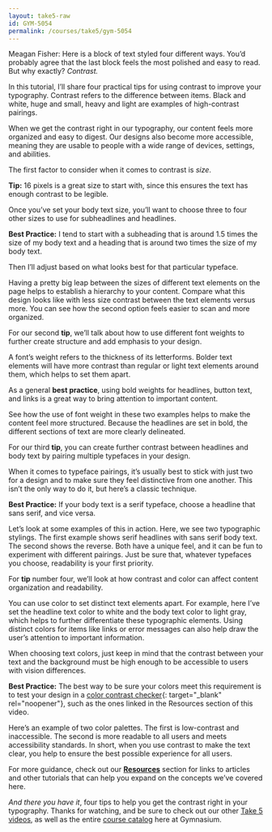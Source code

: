 ```yaml
---
layout: take5-raw
id: GYM-5054
permalink: /courses/take5/gym-5054
---
```


Meagan Fisher: Here is a block of text styled four different ways. You’d probably agree that the last block feels the most polished and easy to read. But why exactly? *Contrast.*

In this tutorial, I’ll share four practical tips for using contrast to improve your typography. Contrast refers to the difference between items. Black and white, huge and small, heavy and light are examples of high-contrast pairings.

When we get the contrast right in our typography, our content feels more organized and easy to digest. Our designs also become more accessible, meaning they are usable to people with a wide range of devices, settings, and abilities.

The first factor to consider when it comes to contrast is *size*.

**Tip:** 16 pixels is a great size to start with, since this ensures the text has enough contrast to be legible.

Once you’ve set your body text size, you’ll want to choose three to four other sizes to use for subheadlines and headlines.

**Best Practice:** I tend to start with a subheading that is around 1.5 times the size of my body text and a heading that is around two times the size of my body text.

Then I’ll adjust based on what looks best for that particular typeface.

Having a pretty big leap between the sizes of different text elements on the page helps to establish a hierarchy to your content. Compare what this design looks like with less size contrast between the text elements versus more. You can see how the second option feels easier to scan and more organized.

For our second **tip**, we’ll talk about how to use different font weights to further create structure and add emphasis to your design.

A font’s weight refers to the thickness of its letterforms. Bolder text elements will have more contrast than regular or light text elements around them, which helps to set them apart.

As a general **best practice**, using bold weights for headlines, button text, and links is a great way to bring attention to important content.

See how the use of font weight in these two examples helps to make the content feel more structured. Because the headlines are set in bold, the different sections of text are more clearly delineated.

For our third **tip**, you can create further contrast between headlines and body text by pairing multiple typefaces in your design.

When it comes to typeface pairings, it’s usually best to stick with just two for a design and to make sure they feel distinctive from one another. This isn’t the only way to do it, but here’s a classic technique.

**Best Practice:** If your body text is a serif typeface, choose a headline that sans serif, and vice versa.

Let’s look at some examples of this in action. Here, we see two typographic stylings. The first example shows serif headlines with sans serif body text. The second shows the reverse. Both have a unique feel, and it can be fun to experiment with different pairings. Just be sure that, whatever typefaces you choose, readability is your first priority.

For **tip** number four, we’ll look at how contrast and color can affect content organization and readability.

You can use color to set distinct text elements apart. For example, here I’ve set the headline text color to white and the body text color to light gray, which helps to further differentiate these typographic elements. Using distinct colors for items like links or error messages can also help draw the user’s attention to important information.

When choosing text colors, just keep in mind that the contrast between your text and the background must be high enough to be accessible to users with vision differences.

**Best Practice:** The best way to be sure your colors meet this requirement is to test your design in a [color contrast checker][1]{: target="_blank" rel="noopener"}, such as the ones linked in the Resources section of this video.

Here’s an example of two color palettes. The first is low-contrast and inaccessible. The second is more readable to all users and meets accessibility standards. In short, when you use contrast to make the text clear, you help to ensure the best possible experience for all users.

For more guidance, check out our [**Resources**](#tutorial-resources) section for links to articles and other tutorials that can help you expand on the concepts we’ve covered here.

*And there you have it*, four tips to help you get the contrast right in your typography. Thanks for watching, and be sure to check out our other [Take 5 videos][2], as well as the entire [course catalog][3] here at Gymnasium.

[1]: https://webaim.org/resources/contrastchecker/
[2]: https://thegymnasium.com/courses/take5
[3]: https://thegymnasium.com/courses
